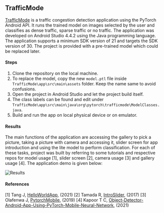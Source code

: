 ## TrafficMode

[TrafficMode](https://github.com/besteekmen/TrafficApp "app") is a traffic congestion detection application using the PyTorch Android API. It runs the trained model on images selected by the user and classifies as dense traffic, sparse traffic or no traffic. The application was developed on Android Studio 4.4.2 using the Java programming language. The application supports a minimum SDK version of 21 and targets the SDK version of 30. The project is provided with a pre-trained model which could be replaced later.

#### Steps

1. Clone the repository on the local machine.
2. To replace the model, copy the new `model.ptl` file inside `TrafficMode\app\src\main\assets` folder. Keep the name same to avoid confusions.
3. Open the project in Android Studio and let the project build itself.
4. The class labels can be found and edit under `TrafficMode\app\src\main\java\org\pytorch\trafficmode\ModelClasses.java`.
5. Build and run the app on local physical device or on emulator.

#### Results

The main functions of the application are accessing the gallery to pick a picture, taking a picture with camera and accessing it, slider screen for app introduction and using the lite model to perform classification. For each of these tasks, project was built by referring to some tutorials and respective repos for model usage [1], slider screen [2], camera usage [3] and gallery usage [4]. The application demo is given below:

![Results](app/src/main/res/output/demo.gif)

#### References
[1]	Tang J, [HelloWorldApp](https://github.com/pytorch/android-demo-app/tree/master/HelloWorldApp "app"), (2021)
[2]	Tamada R, [IntroSlider](https://www.androidhive.info/2016/05/android-build-intro-slider-app "app"), (2017)
[3]	Olafenwa J, [PytorchMobile](https://github.com/johnolafenwa/PytorchMobile "app"), (2019)
[4]	Kapoor T C, [Object-Detector-Android-App-Using-PyTorch-Mobile-Neural-Network](https://github.com/tusharck "app"), (2021)
